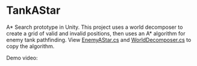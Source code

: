 # TankAStar
A* Search prototype in Unity. This project uses a world decomposer to create a grid of valid and invalid positions, then uses an A* algorithm for enemy tank pathfinding. View [EnemyAStar.cs](Assets/Scripts/EnemyAStar.cs) and [WorldDecomposer.cs](Assets/Scripts/WorldDecomposer.cs) to copy the algorithm.

Demo video:
